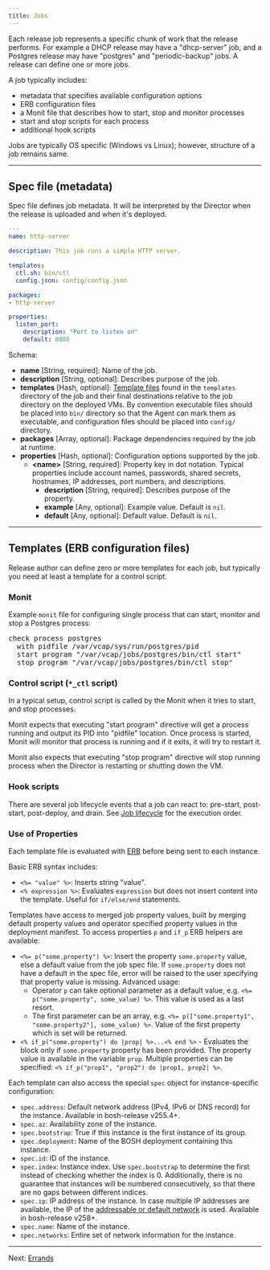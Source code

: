 ```yaml
---
title: Jobs
---
```


Each release job represents a specific chunk of work that the release performs. For example a DHCP release may have a "dhcp-server" job, and a Postgres release may have "postgres" and "periodic-backup" jobs. A release can define one or more jobs.

A job typically includes:

- metadata that specifies available configuration options
- ERB configuration files
- a Monit file that describes how to start, stop and monitor processes
- start and stop scripts for each process
- additional hook scripts

Jobs are typically OS specific (Windows vs Linux); however, structure of a job remains same.

---
## <a id="spec"></a> Spec file (metadata)

Spec file defines job metadata. It will be interpreted by the Director when the release is uploaded and when it's deployed.

```yaml
---
name: http-server

description: This job runs a simple HTTP server.

templates:
  ctl.sh: bin/ctl
  config.json: config/config.json

packages:
- http-server

properties:
  listen_port:
    description: "Port to listen on"
    default: 8080
```

Schema:

* **name** [String, required]: Name of the job.
* **description** [String, optional]: Describes purpose of the job.
* **templates** [Hash, optional]: [Template files](#templates) found in the `templates` directory of the job and their final destinations relative to the job directory on the deployed VMs. By convention executable files should be placed into `bin/` directory so that the Agent can mark them as executable, and configuration files should be placed into `config/` directory.
* **packages** [Array, optional]: Package dependencies required by the job at runtime.
* **properties** [Hash, optional]: Configuration options supported by the job.
    * **\<name\>** [String, required]: Property key in dot notation. Typical properties include account names, passwords, shared secrets, hostnames, IP addresses, port numbers, and descriptions.
        * **description** [String, required]: Describes purpose of the property.
        * **example** [Any, optional]: Example value. Default is `nil`.
        * **default** [Any, optional]: Default value. Default is `nil`.

---
## <a id="templates"></a> Templates (ERB configuration files)

Release author can define zero or more templates for each job, but typically you need at least a template for a control script.

### <a id="monit"></a> Monit

Example `monit` file for configuring single process that can start, monitor and stop a Postgres process:

<pre class="terminal">
check process postgres
  with pidfile /var/vcap/sys/run/postgres/pid
  start program "/var/vcap/jobs/postgres/bin/ctl start"
  stop program "/var/vcap/jobs/postgres/bin/ctl stop"
</pre>

### <a id="ctl"></a> Control script (`*_ctl` script)

In a typical setup, control script is called by the Monit when it tries to start, and stop processes.

Monit expects that executing "start program" directive will get a process running and output its PID into "pidfile" location. Once process is started, Monit will monitor that process is running and if it exits, it will try to restart it.

Monit also expects that executing "stop program" directive will stop running process when the Director is restarting or shutting down the VM.

### <a id="hooks"></a> Hook scripts

There are several job lifecycle events that a job can react to: pre-start, post-start, post-deploy, and drain. See [Job lifecycle](job-lifecycle.html) for the execution order.

### <a id="properties"></a> Use of Properties

Each template file is evaluated with [ERB](http://apidock.com/ruby/ERB) before being sent to each instance.

Basic ERB syntax includes:

- `<%= "value" %>`: Inserts string "value".
- `<% expression %>`: Evaluates `expression` but does not insert content into the template. Useful for `if/else/end` statements.

Templates have access to merged job property values, built by merging default property values and operator specified property values in the deployment manifest. To access properties `p` and `if_p` ERB helpers are available:

- `<%= p("some.property") %>`: Insert the property `some.property` value, else a default value from the job spec file. If `some.property` does not have a default in the spec file, error will be raised to the user specifying that property value is missing.
Advanced usage:
    - Operator `p` can take optional parameter as a default value, e.g. `<%= p("some.property", some_value) %>`. This value is used as a last resort.
    - The first parameter can be an array, e.g. `<%= p(["some.property1", "some.property2"], some_value) %>`. Value of the first property which is set will be returned.
- `<% if_p("some.property") do |prop| %>...<% end %>` - Evaluates the block only if `some.property` property has been provided. The property value is available in the variable `prop`. Multiple properties can be specified: `<% if_p("prop1", "prop2") do |prop1, prop2| %>`.

<a id="properties-spec"></a>

Each template can also access the special `spec` object for instance-specific configuration:

- `spec.address`: Default network address (IPv4, IPv6 or DNS record) for the instance. Available in bosh-release v255.4+.
- `spec.az`: Availability zone of the instance.
- `spec.bootstrap`: True if this instance is the first instance of its group.
- `spec.deployment`: Name of the BOSH deployment containing this instance.
- `spec.id`: ID of the instance.
- `spec.index`: Instance index. Use `spec.bootstrap` to determine the first instead of checking whether the index is 0. Additionally, there is no guarantee that instances will be numbered consecutively, so that there are no gaps between different indices.
- `spec.ip`: IP address of the instance. In case multiple IP addresses are available, the IP of the [addressable or default network](networks.html#multi-homed) is used. Available in bosh-release v258+.
- `spec.name`: Name of the instance.
- `spec.networks`: Entire set of network information for the instance.

---
Next: [Errands](errands.html)
